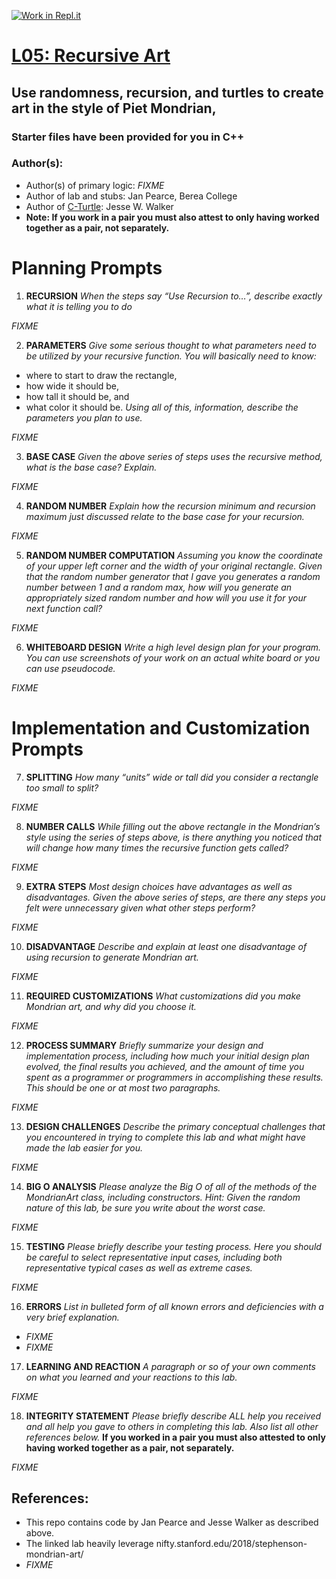 [![Work in Repl.it](https://classroom.github.com/assets/work-in-replit-14baed9a392b3a25080506f3b7b6d57f295ec2978f6f33ec97e36a161684cbe9.svg)](https://classroom.github.com/online_ide?assignment_repo_id=324258&assignment_repo_type=GroupAssignmentRepo)
# [L05: Recursive Art](https://docs.google.com/document/d/1Ty7-La9W8I_k7h6FW1GKGbwDBfmH45OR8sEgPG-sc9w/edit?usp=sharing)

## Use randomness, recursion, and turtles to create art in the style of Piet Mondrian, 

### Starter files have been provided for you in C++

### Author(s):
- Author(s) of primary logic: *FIXME*
- Author of lab and stubs: Jan Pearce, Berea College
- Author of [C-Turtle](https://github.com/walkerje/C-Turtle): Jesse W. Walker
- **Note: If you work in a pair you must also attest to only having worked together as a pair, not separately.**

# Planning Prompts

1. **RECURSION**
*When the steps say “Use Recursion to…”, 
describe exactly what it is telling you to do*

*FIXME*

2. **PARAMETERS** 
*Give some serious thought to what parameters need to be utilized by 
your recursive function. You will basically need to know:*
- where to start to draw the rectangle,
- how wide it should be, 
- how tall it should be, and 
- what color it should be. 
*Using all of this, information, describe the parameters you plan to use.*

*FIXME*

3. **BASE CASE** 
*Given the above series of steps uses the recursive method, 
what is the base case? Explain.*

*FIXME*

4. **RANDOM NUMBER**
*Explain how the recursion minimum and recursion maximum 
just discussed relate to the base case for your recursion.*

*FIXME*

5. **RANDOM NUMBER COMPUTATION**
*Assuming you know the coordinate of your upper left corner and 
the width of your original rectangle. 
Given that the random number generator that I gave you generates a 
random number between 1 and a random max, 
how will you generate an appropriately sized random number and 
how will you use it for your next function call?*

*FIXME*

6. **WHITEBOARD DESIGN**
*Write a high level design plan for your program.
You can use screenshots of your work on an actual white board 
or you can use pseudocode.*

*FIXME*

# Implementation and Customization Prompts

7. **SPLITTING**
*How many “units” wide or tall did you consider a 
rectangle too small to split?*

*FIXME*

8. **NUMBER CALLS**
*While filling out the above rectangle in the Mondrian’s style 
using the series of steps above, 
is there anything you noticed that will change how many times the 
recursive function gets called?*

*FIXME*

9. **EXTRA STEPS**
*Most design choices have advantages as well as disadvantages. 
Given the above series of steps, 
are there any steps you felt were unnecessary given what other steps perform?*

*FIXME*

10. **DISADVANTAGE**
*Describe and explain at least one disadvantage of using recursion to 
generate Mondrian art.*

*FIXME*

11. **REQUIRED CUSTOMIZATIONS**
*What customizations did you make Mondrian art, and why did you choose it.*

*FIXME*

12. **PROCESS SUMMARY**
*Briefly summarize your design and implementation process, 
including how much your initial design plan evolved, 
the final results you achieved, and the amount of time you spent 
as a programmer or programmers in accomplishing these results. 
This should be one or at most two paragraphs.*

*FIXME*

13. **DESIGN CHALLENGES**
*Describe the primary conceptual challenges that you encountered 
in trying to complete this lab and what might have made the 
lab easier for you.*

*FIXME*

14. **BIG O ANALYSIS**
*Please analyze the Big O of all of the methods of the MondrianArt class, 
including constructors. 
Hint: Given the random nature of this lab, 
be sure you write about the worst case.*

*FIXME*

15. **TESTING**
*Please briefly describe your testing process. 
Here you should be careful to select representative input cases, 
including both representative typical cases as well as extreme cases.*

*FIXME*

16. **ERRORS**
*List in bulleted form of all known errors 
and deficiencies with a very brief explanation.*

- *FIXME*
- *FIXME*

17. **LEARNING AND REACTION**
*A paragraph or so of your own comments 
on what you learned and your reactions to this lab.*

*FIXME*

18. **INTEGRITY STATEMENT**
*Please briefly describe ALL help you received and 
all help you gave to others in completing this lab.
Also list all other references below.* 
**If you worked in a pair you must also attested to only 
having worked together as a pair, not separately.**

*FIXME*

## References:
- This repo contains code by Jan Pearce and Jesse Walker as described above.
- The linked lab heavily leverage nifty.stanford.edu/2018/stephenson-mondrian-art/
- *FIXME*
